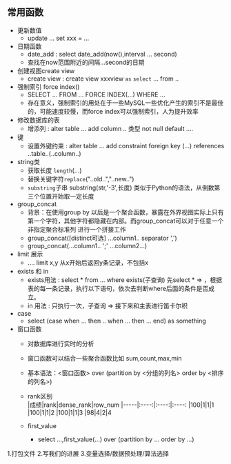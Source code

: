 ## 常用函数
* 更新数值
    *   update ... set xxx = ... 
* 日期函数
    * date_add : select date_add(now(),interval ... second)
    * 查找在now范围附近的间隔...second的日期
* 创建视图create view
    *   create view : create view xxxview `as`      `select` ... from .. 
* 强制索引 force index()
    *   SELECT ... FROM ... FORCE INDEX(...) WHERE ...
    *   存在意义，强制索引的用处在于一些MySQL一些优化产生的索引不是最佳的，可能速度较慢，而force index可以强制索引，人为提升效率
*  修改数据库的表
    *   增添列 : alter table ... add column .. 类型 not null default ....
* 键
    * 设置外键约束 : alter table ... add constraint foreign key (...) references ..table..(..column..)
* string类
    *   获取长度 `length`(...)
    *   替换关键字符`replace`("..old..","..new..")
    *   `substring`子串 substring(str,'-3',长度) 类似于Python的语法，从倒数第三个位置开始取一定长度
* group_concat
    *   背景：在使用group by 以后是一个聚合函数，暴露在外界视图实际上只有第一个字符，其他字符都隐藏在内部。而group_concat可以对于任意一个 非指定聚合标准列 进行一个拼接工作
    *   group_concat([distinct可选]  ...column1.. separator ',')
    *   group_concat(...column1.. ';' ...column2...)
* limit 展示
    *   .... limit x,y  从x开始后返回y条记录，不包括x
* exists 和 in
    *   exists用法 : select * from ... where exists(子查询) 先select * => ，根据表的每一条记录，执行以下语句，依次去判断where后面的条件是否成立。
    *   in 用法 : 只执行一次，子查询 => 接下来和主表进行笛卡尔积
* case
    *   select (case when ... then .. when ... then ... end) as something
*   窗口函数
    *   对数据库进行实时的分析
    *   窗口函数可以结合一些聚合函数比如 sum,count,max,min
    *   基本语法：<窗口函数> over (partition by <分组的列名>
                                    order by <排序的列名>)
    *   rank区别<br>
        |成绩|rank|dense_rank|row_num
        |-----|:----:|:----:|:----:
        |100|1|1|1
        |100|1|1|2
        |100|1|1|3
        |98|4|2|4

    * first_value
        * select ...,first_value(...) over (partition by ... order by ...)
    


1.打包文件
2.写我们的进展 
3.变量选择/数据预处理/算法选择